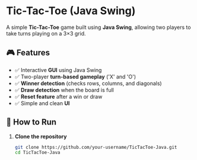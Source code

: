 # Tic-Tac-Toe (Java Swing)

A simple **Tic-Tac-Toe** game built using **Java Swing**, allowing two players to take turns playing on a 3×3 grid.

## 🎮 Features
- ✅ Interactive **GUI** using Java Swing
- ✅ Two-player **turn-based gameplay** ('X' and 'O')
- ✅ **Winner detection** (checks rows, columns, and diagonals)
- ✅ **Draw detection** when the board is full
- ✅ **Reset feature** after a win or draw
- ✅ Simple and clean **UI**


## 🚀 How to Run
1. **Clone the repository**  
   ```sh
   git clone https://github.com/your-username/TicTacToe-Java.git
   cd TicTacToe-Java
